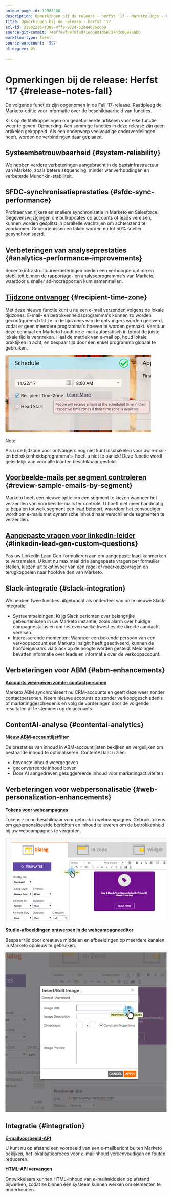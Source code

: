 ```yaml
---
unique-page-id: 12983280
description: Opmerkingen bij de release - herfst '17 - Marketo Docs - Productdocumentatie
title: Opmerkingen bij de release - herfst '17
exl-id: 329022e6-f388-4ff9-9724-62aeed76c0b9
source-git-commit: 74effe9f8078f8d71e6de01d6e737ddc86978abb
workflow-type: tm+mt
source-wordcount: '597'
ht-degree: 0%

---
```


# Opmerkingen bij de release: Herfst &#39;17 {#release-notes-fall}

De volgende functies zijn opgenomen in de Fall &#39;17-release. Raadpleeg de Marketo-editie voor informatie over de beschikbaarheid van functies.

Klik op de titelkoppelingen om gedetailleerde artikelen voor elke functie weer te geven. Opmerking: Aan sommige functies in deze release zijn geen artikelen gekoppeld. Als een onderwerp veelvoudige onderverdelingen heeft, worden de verbindingen daar geplaatst.

## Systeembetrouwbaarheid {#system-reliability}

We hebben verdere verbeteringen aangebracht in de basisinfrastructuur van Marketo, zoals betere sequencing, minder wanverhoudingen en verbeterde Munchkin-stabiliteit.

## SFDC-synchronisatieprestaties {#sfdc-sync-performance}

Profiteer van rijkere en snellere synchronisatie in Marketo en Salesforce. Gegevenswijzigingen die bulkupdates op accounts of leads vereisen, kunnen worden gesplitst in parallelle wachtrijen om achterstand te voorkomen. Gebeurtenissen en taken worden nu tot 50% sneller gesynchroniseerd.

## Verbeteringen van analyseprestaties {#analytics-performance-improvements}

Recente infrastructuurverbeteringen bieden een verhoogde uptime en stabiliteit binnen de rapportage- en analyseprogramma&#39;s van Marketo, waardoor u sneller ad-hocrapporten kunt samenstellen.

## [Tijdzone ontvanger](/help/marketo/product-docs/email-marketing/email-programs/email-program-actions/scheduling-with-recipient-time-zone/understanding-recipient-time-zone.md) {#recipient-time-zone}

Met deze nieuwe functie kunt u nu een e-mail verzenden volgens de lokale tijdzones. E-mail- en betrokkenheidsprogramma&#39;s kunnen zo worden geconfigureerd dat ze in de tijdzones van de ontvangers worden geleverd, zodat er geen meerdere programma&#39;s hoeven te worden gemaakt. Verstuur deze eenmaal en Marketo houdt de e-mail automatisch in totdat de juiste lokale tijd is verstreken. Haal de metriek van e-mail op, houd lokale praktijken in acht, en bespaar tijd door één enkel programma globaal te gebruiken.

![](assets/image2017-11-29-8-3a45-3a47.png)

>[!NOTE]
>
>Als u de tijdzone voor ontvangers nog niet kunt inschakelen voor uw e-mail- en betrokkenheidsprogramma&#39;s, hoeft u niet te paniek! Deze functie wordt geleidelijk aan voor alle klanten beschikbaar gesteld.

## [Voorbeelde-mails per segment controleren](/help/marketo/product-docs/email-marketing/general/creating-an-email/send-a-sample-email.md) {#review-sample-emails-by-segment}

Marketo heeft een nieuwe optie om een segment te kiezen wanneer het verzenden van voorbeelde-mails ter controle. U hoeft niet meer handmatig te bepalen tot welk segment een lead behoort, waardoor het eenvoudiger wordt om e-mails met dynamische inhoud naar verschillende segmenten te verzenden.

## [Aangepaste vragen voor linkedIn-leider](/help/marketo/product-docs/demand-generation/social/social-functions/set-up-linkedin-lead-gen-forms.md) {#linkedin-lead-gen-custom-questions}

Pas uw LinkedIn Lead Gen-formulieren aan om aangepaste lead-kenmerken te verzamelen. U kunt nu maximaal drie aangepaste vragen per formulier stellen, kiezen uit tekstinvoer van één regel of meerkeuzevragen en terugkoppelen naar hoofdvelden van Marketo.

## Slack-integratie {#slack-integration}

We hebben twee functies uitgebracht als onderdeel van onze nieuwe Slack-integratie:

* Systeemmeldingen: Krijg Slack berichten over belangrijke gebeurtenissen in uw Marketo instantie, zoals alarm over huidige campagnestatus en om het even welke kwesties die directe aandacht vereisen.
* Interesserende momenten: Wanneer een bekende persoon van een verkoopaccount een Marketo Insight heeft geactiveerd, kunnen de hoofdeigenaars via Slack op de hoogte worden gesteld. Meldingen bevatten informatie over leads en informatie over de verkoopaccount.

## Verbeteringen voor ABM {#abm-enhancements}

**[Accounts weergeven zonder contactpersonen](https://docs.marketo.com/x/fKCt)**

Marketo ABM synchroniseert nu CRM-accounts en geeft deze weer zonder contactpersonen. Neem nieuwe accounts op zonder verkoopgeschiedenis of marketinggeschiedenis en volg de vorderingen door de volgende resultaten af te stemmen op de accounts.

## ContentAI-analyse {#contentai-analytics}

**[Nieuw ABM-accountlijstfilter](https://docs.marketo.com/x/1BPG)**

De prestaties van inhoud in ABM-accountlijsten bekijken en vergelijken om bestaande inhoud te optimaliseren. ContentAI laat u zien:

* bovenste inhoud weergegeven
* geconverteerde inhoud boven
* Door AI aangedreven gesuggereerde inhoud voor marketingactiviteiten

## Verbeteringen voor webpersonalisatie {#web-personalization-enhancements}

**[Tokens voor webcampagnes](/help/marketo/product-docs/web-personalization/working-with-web-campaigns/using-the-web-personalization-rich-text-editor.md)**

Tokens zijn nu beschikbaar voor gebruik in webcampagnes. Gebruik tokens om gepersonaliseerde berichten en inhoud te leveren om de betrokkenheid bij uw webcampagnes te vergroten.

![](assets/image2017-11-16-11-3a25-3a7.png)

**[Studio-afbeeldingen ontwerpen in de webcampagneeditor](/help/marketo/product-docs/web-personalization/working-with-web-campaigns/using-the-web-personalization-rich-text-editor.md)**

Bespaar tijd door creatieve middelen en afbeeldingen op meerdere kanalen in Marketo opnieuw te gebruiken.

![](assets/image2017-11-16-11-3a26-3a10.png)

## Integratie  {#integration}

**[E-mailvoorbeeld-API](https://developers.marketo.com/rest-api/assets/emails/)**

U kunt nu op afstand een voorbeeld van een e-mailbericht buiten Marketo bekijken, het lokalisatieproces voor e-mailinhoud vereenvoudigen en fouten reduceren.

**[HTML-API vervangen](https://developers.marketo.com/rest-api/assets/emails/)**

Ontwikkelaars kunnen HTML-inhoud van e-mailmiddelen op afstand bijwerken, zodat ze binnen één systeem kunnen werken om elementen te onderhouden.
